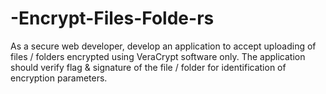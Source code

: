 # -Encrypt-Files-Folde-rs
As a secure web developer, develop an application to accept uploading of files / folders encrypted using VeraCrypt software only. The application should verify flag &amp; signature of the file / folder for identification of encryption parameters.
